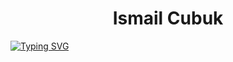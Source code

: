 <h1 align="center">Ismail Cubuk</h1>

[![Typing SVG](https://readme-typing-svg.demolab.com?font=Fira+Code&weight=600&pause=1000&color=F7F7F7&center=true&vCenter=true&width=435&lines=Always+learning+new+things;Front+end+dev)](https://git.io/typing-svg)
